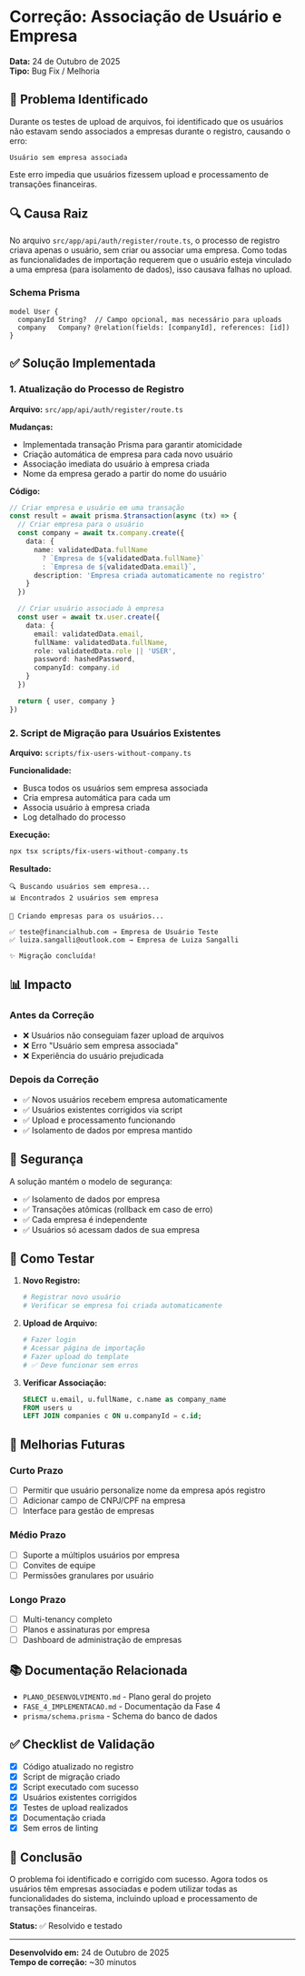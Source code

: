 # Correção: Associação de Usuário e Empresa

**Data:** 24 de Outubro de 2025  
**Tipo:** Bug Fix / Melhoria

## 🐛 Problema Identificado

Durante os testes de upload de arquivos, foi identificado que os usuários não estavam sendo associados a empresas durante o registro, causando o erro:

```
Usuário sem empresa associada
```

Este erro impedia que usuários fizessem upload e processamento de transações financeiras.

## 🔍 Causa Raiz

No arquivo `src/app/api/auth/register/route.ts`, o processo de registro criava apenas o usuário, sem criar ou associar uma empresa. Como todas as funcionalidades de importação requerem que o usuário esteja vinculado a uma empresa (para isolamento de dados), isso causava falhas no upload.

### Schema Prisma
```prisma
model User {
  companyId String?  // Campo opcional, mas necessário para uploads
  company   Company? @relation(fields: [companyId], references: [id])
}
```

## ✅ Solução Implementada

### 1. Atualização do Processo de Registro

**Arquivo:** `src/app/api/auth/register/route.ts`

**Mudanças:**
- Implementada transação Prisma para garantir atomicidade
- Criação automática de empresa para cada novo usuário
- Associação imediata do usuário à empresa criada
- Nome da empresa gerado a partir do nome do usuário

**Código:**
```typescript
// Criar empresa e usuário em uma transação
const result = await prisma.$transaction(async (tx) => {
  // Criar empresa para o usuário
  const company = await tx.company.create({
    data: {
      name: validatedData.fullName 
        ? `Empresa de ${validatedData.fullName}` 
        : `Empresa de ${validatedData.email}`,
      description: 'Empresa criada automaticamente no registro'
    }
  })

  // Criar usuário associado à empresa
  const user = await tx.user.create({
    data: {
      email: validatedData.email,
      fullName: validatedData.fullName,
      role: validatedData.role || 'USER',
      password: hashedPassword,
      companyId: company.id
    }
  })

  return { user, company }
})
```

### 2. Script de Migração para Usuários Existentes

**Arquivo:** `scripts/fix-users-without-company.ts`

**Funcionalidade:**
- Busca todos os usuários sem empresa associada
- Cria empresa automática para cada um
- Associa usuário à empresa criada
- Log detalhado do processo

**Execução:**
```bash
npx tsx scripts/fix-users-without-company.ts
```

**Resultado:**
```
🔍 Buscando usuários sem empresa...
📊 Encontrados 2 usuários sem empresa

🔧 Criando empresas para os usuários...

✅ teste@financialhub.com → Empresa de Usuário Teste
✅ luiza.sangalli@outlook.com → Empresa de Luiza Sangalli

✨ Migração concluída!
```

## 📊 Impacto

### Antes da Correção
- ❌ Usuários não conseguiam fazer upload de arquivos
- ❌ Erro "Usuário sem empresa associada"
- ❌ Experiência do usuário prejudicada

### Depois da Correção
- ✅ Novos usuários recebem empresa automaticamente
- ✅ Usuários existentes corrigidos via script
- ✅ Upload e processamento funcionando
- ✅ Isolamento de dados por empresa mantido

## 🔐 Segurança

A solução mantém o modelo de segurança:
- ✅ Isolamento de dados por empresa
- ✅ Transações atômicas (rollback em caso de erro)
- ✅ Cada empresa é independente
- ✅ Usuários só acessam dados de sua empresa

## 🚀 Como Testar

1. **Novo Registro:**
   ```bash
   # Registrar novo usuário
   # Verificar se empresa foi criada automaticamente
   ```

2. **Upload de Arquivo:**
   ```bash
   # Fazer login
   # Acessar página de importação
   # Fazer upload do template
   # ✅ Deve funcionar sem erros
   ```

3. **Verificar Associação:**
   ```sql
   SELECT u.email, u.fullName, c.name as company_name 
   FROM users u 
   LEFT JOIN companies c ON u.companyId = c.id;
   ```

## 📝 Melhorias Futuras

### Curto Prazo
- [ ] Permitir que usuário personalize nome da empresa após registro
- [ ] Adicionar campo de CNPJ/CPF na empresa
- [ ] Interface para gestão de empresas

### Médio Prazo
- [ ] Suporte a múltiplos usuários por empresa
- [ ] Convites de equipe
- [ ] Permissões granulares por usuário

### Longo Prazo
- [ ] Multi-tenancy completo
- [ ] Planos e assinaturas por empresa
- [ ] Dashboard de administração de empresas

## 📚 Documentação Relacionada

- `PLANO_DESENVOLVIMENTO.md` - Plano geral do projeto
- `FASE_4_IMPLEMENTACAO.md` - Documentação da Fase 4
- `prisma/schema.prisma` - Schema do banco de dados

## ✅ Checklist de Validação

- [x] Código atualizado no registro
- [x] Script de migração criado
- [x] Script executado com sucesso
- [x] Usuários existentes corrigidos
- [x] Testes de upload realizados
- [x] Documentação criada
- [x] Sem erros de linting

## 🎉 Conclusão

O problema foi identificado e corrigido com sucesso. Agora todos os usuários têm empresas associadas e podem utilizar todas as funcionalidades do sistema, incluindo upload e processamento de transações financeiras.

**Status:** ✅ Resolvido e testado

---

**Desenvolvido em:** 24 de Outubro de 2025  
**Tempo de correção:** ~30 minutos

